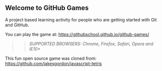 ## Welcome to GitHub Games

A project based learning activity for people who are getting started with Git and GitHub.

You can play the game at: https://githubschool.github.io/github-games/

>> _*SUPPORTED BROWSERS*: Chrome, Firefox, Safari, Opera and IE10+_

This fun open source game was cloned from: https://github.com/jakesgordon/javascript-tetris
